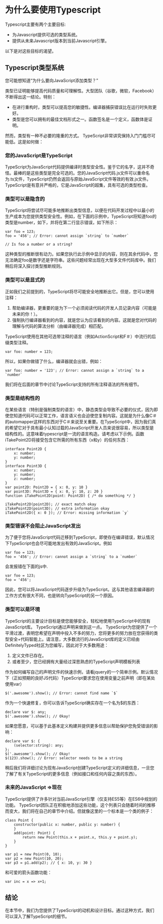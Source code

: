 # 为什么要使用Typescript

Typescript主要有两个主要目标:

- 为Javascript提供可选的类型系统。
- 提供从未来Javascript版本到当前Javascript引擎。

以下是对这些目标的渴望。

## Typescript类型系统

您可能想知道“为什么要向JavaScript添加类型？” 

类型已证明能够提高代码质量和可理解性。大型团队（谷歌，微软，Facebook）不断得出这一结论。特别： 

- 在进行重构时，类型可以提高您的敏捷性。编译器捕获错误比在运行时失败更好。
- 类型是您可以拥有的最佳文档形式之一。函数签名是一个定义，函数体是证明。

然而，类型有一种不必要的隆重的方式。 TypeScript非常讲究保持入门门槛尽可能低。这是如何做：

### 您的JavaScript是TypeScript
TypeScript为JavaScript代码提供编译时类型安全性。鉴于它的名字，这并不奇怪。最棒的是这些类型是完全可选的。您的JavaScript代码.js文件可以重命名为.ts文件，TypeScript仍然会返回与原始JavaScript文件等效的有效.js文件。 TypeScript是有意并严格的，它是JavaScript的超集，具有可选的类型检查。

### 类型可以是隐含的
TypeScript将尝试尽可能多地推断出类型信息，以便在代码开发过程中以最小的生产成本为您提供类型安全性。例如，在下面的示例中，TypeScript将知道foo的类型是number，如下，并将在第二行显示错误，如下所示：

```
var foo = 123;
foo = '456'; // Error: cannot assign `string` to `number`

// Is foo a number or a string?
```

这种类型的推断很有动力。如果您执行此示例中显示的内容，则在其余代码中，您无法确定foo是数字还是字符串。这些问题经常出现在大型多文件代码库中。我们稍后将深入探讨类型推断规则。

### 类型可以是显式的

正如我们之前提到的，TypeScript将尽可能安全地推断出它。但是，您可以使用注释： 

1. 帮助编译器，更重要的是为下一个必须阅读代码的开发人员记录内容（可能是未来的你！）。
2. 强制执行编译器看到的内容，就是您认为应该看到的内容。这就是您对代码的理解与代码的算法分析（由编译器完成）相匹配。 

TypeScript使用在其他可选带注释的语言（例如ActionScript和F＃）中流行的后缀类型注释。

```
var foo: number = 123;
```

所以，如果你做错了什么，编译器就会出错，例如：

```
var foo: number = '123'; // Error: cannot assign a `string` to a `number`
```

我们将在后面的章节中讨论TypeScript支持的所有注释语法的所有细节。

### 类型是结构性的
在某些语言（特别是强制类型的语言）中，静态类型会导致不必要的仪式，因为即使您知道代码可以正常工作，语言语义也会迫使您复制内容。这就是为什么像C＃的automapper这样的东西对于C＃来说至关重要。在TypeScript中，因为我们真的希望它对于具有最小认知过载的JavaScript开发人员来说很容易，所以类型是结构性的。这意味着typescript是一流的语言构造。请考虑以下示例。函数iTakePoint2D将接受包含它所需的所有东西（x和y）的任何东西：

```
interface Point2D {
    x: number;
    y: number;
}
interface Point3D {
    x: number;
    y: number;
    z: number;
}
var point2D: Point2D = { x: 0, y: 10 }
var point3D: Point3D = { x: 0, y: 10, z: 20 }
function iTakePoint2D(point: Point2D) { /* do something */ }

iTakePoint2D(point2D); // exact match okay
iTakePoint2D(point3D); // extra information okay
iTakePoint2D({ x: 0 }); // Error: missing information `y`
```

### 类型错误不会阻止JavaScript发出

为了便于您将JavaScript代码迁移到TypeScript，即使存在编译错误，默认情况下TypeScript也会尽可能地发出有效的JavaScript。例如

```
var foo = 123;
foo = '456'; // Error: cannot assign a `string` to a `number`
```

会发报错在下面的js中.

```
var foo = 123;
foo = '456';
```

因此，您可以将JavaScript代码逐步升级为TypeScript。这与其他语言编译器的工作方式有很大不同，也是转向TypeScript的另一个原因。

### 类型可以是环境

TypeScript的主要设计目标是使您能够安全，轻松地使用TypeScript中的现有JavaScript库。 TypeScript通过声明来做到这一点。 TypeScript为您提供了一个平滑过渡，表明您希望在声明中投入不多的努力，您将更多的努力放在您获得的类型安全+代码智能上。请注意，大多数流行的JavaScript库的定义已经由DefinitelyTyped社区为您编写，因此对于大多数用途： 

1. 定义文件已存在。 
2. 或者至少，您已经拥有大量经过深思熟虑的TypeScript声明模板列表 

作为如何编写自己的声明文件的快速示例，请看jquery的一个简单示例。默认情况下（正如预期的良好JS代码）TypeScript要求您在使用变量之前声明（即在某处使用var）

```
$('.awesome').show(); // Error: cannot find name `$`
```

作为一个快速修复，你可以告诉TypeScript确实存在一个名为$的东西：

```
declare var $: any;
$('.awesome').show(); // Okay!
```

如果您愿意，可以基于此基本定义构建并提供更多信息以帮助保护您免受错误的影响：

```
declare var $: {
    (selector:string): any;
};
$('.awesome').show(); // Okay!
$(123).show(); // Error: selector needs to be a string
```

稍后我们将详细讨论为现有JavaScript创建TypeScript定义的详细信息，一旦您了解了有关TypeScript的更多信息（例如接口和任何内容之类的东西）。

### 未来的JavaScript =>现在

TypeScript提供了许多针对当前JavaScript引擎（仅支持ES5等）在ES6中规划的功能。 TypeScript团队正在积极地添加这些功能，这个列表只会随着时间的推移而变大，我们将在自己的章节中介绍。但就像这里的一个标本是一个类的例子：

```
class Point {
    constructor(public x: number, public y: number) {
    }
    add(point: Point) {
        return new Point(this.x + point.x, this.y + point.y);
    }
}

var p1 = new Point(0, 10);
var p2 = new Point(10, 20);
var p3 = p1.add(p2); // { x: 10, y: 30 }
```

和可爱的箭头函数功能：

```
var inc = x => x+1;
```

## 结论

在本节中，我们为您提供了TypeScript的动机和设计目标。通过这种方式，我们可以深入了解TypeScript的细节。